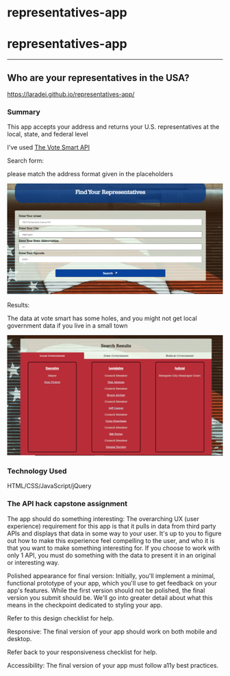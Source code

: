 # representatives-app

<h1>representatives-app</h1>
<hr>
<h2>Who are your representatives in the USA?</h2>

<a id="representatives-app" href="https://laradei.github.io/representatives-app/">https://laradei.github.io/representatives-app/</a>
 
<h3>Summary</h3>
<p>This app accepts your address and returns your U.S. representatives at the local, state, and federal level </p>

<p>I've used <a href="https://votesmart.org/share/api#.X3vnxmhKiM9">The Vote Smart API</a></p>

<p>Search form:</p>
<p>please match the address format given in the placeholders</p>
<img src="images/search.PNG" alt="search-page" style="max-width:100%;">

<p>Results:</p>
<p>The data at vote smart has some holes, and you might not get local government data if you live in a small town</p>
<img src="images/results.PNG" alt="results-page" style="max-width:100%;">


<h3>Technology Used</h3>
<p>HTML/CSS/JavaScript/jQuery</p>


<h3>The API hack capstone assignment</h3>
<p>The app should do something interesting: The overarching UX (user experience) requirement for this app is that it pulls in data from third party APIs and displays that data in some way to your user. It's up to you to figure out how to make this experience feel compelling to the user, and who it is that you want to make something interesting for. If you choose to work with only 1 API, you must do something with the data to present it in an original or interesting way.</p>
<p>Polished appearance for final version: Initially, you'll implement a minimal, functional prototype of your app, which you'll use to get feedback on your app's features. While the first version should not be polished, the final version you submit should be. We'll go into greater detail about what this means in the checkpoint dedicated to styling your app.<p>
<p>Refer to this design checklist for help.</P>
<p>Responsive: The final version of your app should work on both mobile and desktop.</p>
<p>Refer back to your responsiveness checklist for help.</p>
<p>Accessibility: The final version of your app must follow a11y best practices.</p>

